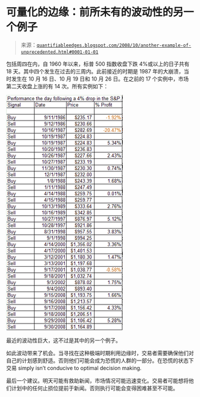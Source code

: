 <!--yml

分类：未分类

日期：2024-05-18 13:37:24

-->

# 可量化的边缘：前所未有的波动性的另一个例子

> 来源：[`quantifiableedges.blogspot.com/2008/10/another-example-of-unprecedented.html#0001-01-01`](http://quantifiableedges.blogspot.com/2008/10/another-example-of-unprecedented.html#0001-01-01)

包括周四在内，自 1960 年以来，标普 500 指数收盘下跌 4%或以上的日子共有 18 天。其中四个发生在过去的三周内。此前接近的时期是 1987 年的大崩溃，当时发生在 10 月 16 日、10 月 19 日和 10 月 26 日。在之前的 17 个实例中，市场第二天收盘上涨的有 14 次。所有实例如下：

![](img/45846c765202d5e1b0e70fcd606ae327.png)

最近的波动性巨大，这不过是其中的另一个例子。

如此波动带来了机会。当寻找在这种极端时期利用边缘时，交易者需要确保他们对自己的计划感到舒适。否则他们可能会成为恐慌的人群的一部分。在恐慌的状态下交易 simply isn’t conducive to optimal decision making.

最后一个建议。明天可能有救助新闻，市场情况可能迅速变化。交易者可能想将他们计划中的任何止损位提前于新闻。否则执行可能会变得困难甚至不可能。
